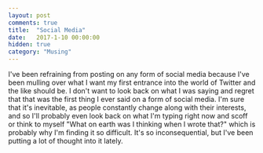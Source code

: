 ```yaml
---
layout: post
comments: true
title:  "Social Media"
date:   2017-1-10 00:00:00
hidden: true
category: "Musing"
---
```


I've been refraining from posting on any form of social media because I've been mulling over what I want my first entrance into the world of Twitter and the like should be. I don't want to look back on what I was saying and regret that that was the first thing I ever said on a form of social media. I'm sure that it's inevitable, as people constantly change along with their interests, and so I'll probably even look back on what I'm typing right now and scoff or think to myself "What on earth was I thinking when I wrote that?" which is probably why I'm finding it so difficult. It's so inconsequential, but I've been putting a lot of thought into it lately.
